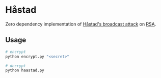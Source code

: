 # Håstad

Zero dependency implementation of [Håstad's broadcast attack](https://en.wikipedia.org/wiki/Coppersmith%27s_attack#H%C3%A5stad's_broadcast_attack) on [RSA](https://en.wikipedia.org/wiki/RSA_(cryptosystem)).

## Usage

```sh
# encrypt
python encrypt.py "<secret>"

# decrypt
python haastad.py
```

